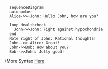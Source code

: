 ```mermaid
  sequenceDiagram 
  autonumber 
  Alice->>+John: Hello John, how are you?
  
  loop Healthcheck 
  	John->>John: Fight against hypochondria 
  end 
  Note right of John: Rational thoughts! 
  John-->>-Alice: Great! 
  John->>Bob: How about you? 
  Bob-->>John: Jolly good!
```
(More Syntax [Here](https://mermaid-js.github.io/mermaid/#/sequenceDiagram)